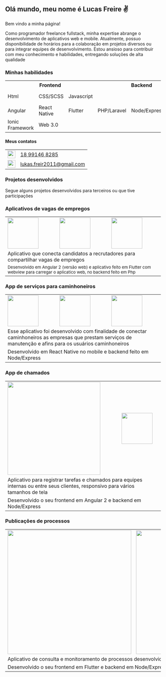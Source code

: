 <h2>Olá mundo, meu nome é Lucas Freire &#9996;</h2>
<p>Bem vindo a minha página!</p>
<p>
  Como programador freelance fullstack, minha expertise abrange o desenvolvimento de aplicativos web e mobile. Atualmente, possuo disponibilidade de horários para a colaboração em projetos diversos ou para integrar equipes de desenvolvimento. Estou ansioso para contribuir com meu conhecimento e habilidades, entregando soluções de alta qualidade
</p>
<h3>Minhas habilidades</h3>

<table border="0">
  <tr>
    <th colspan="3">Frontend</th>
    <th colspan="3">Backend</th>
    <th colspan="3">Outros</th>
  </tr>
  <tr>
    <!--Backend-->
    <td>Html</td>
    <td>CSS/SCSS</td>
    <td>Javascript</td>    
    <!--Backend-->
    <td rowspan="3">PHP/Laravel</td>
    <td rowspan="3">Node/Express</td>
    <td rowspan="3">Python</td>
    <!--Backend-->
    <td>MySQL</td>
    <td>Mongo DB</td>
    <td>Git</td>    
  </tr>
  <tr>
    <!--Frontend-->
    <td>Angular</td>    
    <td>React Native</td>
    <td>Flutter</td>
<!--<td></td>
    <td></td>
    <td></td> -->
    <!--Backend-->
    <td>AWS</td>
    <td>Google Cloud</td>
    <td>Docker</td>
   </tr>
   <tr>     
    <td>Ionic Framework</td>
    <td>Web 3.0</td>
    <td></td>
    <!--Backend-->
    <td>Solidity</td>
    <td>Metabase</td>
    <td>Looker Studio</td>    
  </tr>
</table>

<h4>Meus contatos</h4>
<table border="0">
  <tr>
    <td>
      <a href="https://api.whatsapp.com/send?phone=5518991468285" target="_blank">
        <img src="https://storage.googleapis.com/arquivos-pessoais/whatsapp_icon.png" width="25px"/>
      </a>
    </td>
    <td>
      <a href="https://api.whatsapp.com/send?phone=5518991468285" target="_blank">18 99146 8285</a>
    </td>
  </tr>
  <tr>
    <td>
      <a href="mailto:lukas.freire2011@gmail.com" target="_blank">
        <img src="https://storage.googleapis.com/arquivos-pessoais/Gmail_Icon.png" width="25px"/>
      </a>
    </td>
    <td>
      <a href="mailto:lukas.freire2011@gmail.com" target="_blank">lukas.freir2011@gmail.com</a>
    </td>
  </tr>
</table>
  
<!-- <hr/> -->
<h3>Projetos desenvolvidos</h3>
<p>Segue alguns projetos desenvolvidos para terceiros ou que tive participações</p>
<div class="pin-layout">  
  <div class="card">
    <h3>Aplicativos de vagas de empregos</h3>
    <table border="0">
      <tr>
        <td>
          <img src="https://storage.googleapis.com/arquivos-pessoais/memprega/001.png" width="100px"/>
        </td>
        <td>
          <img src="https://storage.googleapis.com/arquivos-pessoais/memprega/002.png" width="100px"/>
        </td>
        <td>
          <img src="https://storage.googleapis.com/arquivos-pessoais/memprega/003.png" width="100px"/>
        </td>
      </tr>
      <tr>
        <td colspan="3">
          Aplicativo que conecta candidatos a recrutadores para compartilhar vagas de empregos          
        </td>
      </tr>
      <tr>
        <td colspan="3">
          <small>
            Desenvolvido em Angular 2 (versão web) e aplicativo feito em Flutter com webview para carregar o aplicatico web,
            no backend feito em Php
          </small>
        </td>
      </tr>
    </table>
  </div>  
  <div>
    <h3>App de serviços para caminhoneiros</h3>
    <table border="0">
      <tr>
        <td>
          <img src="https://storage.googleapis.com/arquivos-pessoais/sostruck/001.png" width="100px"/>
        </td>
        <td>
          <img src="https://storage.googleapis.com/arquivos-pessoais/sostruck/002.png" width="100px"/>
        </td>
        <td>
          <img src="https://storage.googleapis.com/arquivos-pessoais/sostruck/003.png" width="100px"/>
        </td>
      </tr>
      <tr>
        <td colspan="3">
          Esse aplicativo foi desenvolvido com finalidade de conectar caminhoneiros as empresas que prestam serviços de manutenção e afins para os usuários caminhoneiros
        </td>
      </tr>
      <tr>
        <td colspan="3">
          Desenvolvido em React Native no mobile e backend feito em Node/Express
        </td>
      </tr>
    </table>
  </div>  
  <div>
    <h3>App de chamados</h3>
    <table>
      <tr>
        <td>
          <img src="https://storage.googleapis.com/arquivos-pessoais/chamados/001.png" width="300px"/>
        </td>
<!--         <td>
          <img src="https://storage.googleapis.com/arquivos-pessoais/chamados/002.png" width="300px"/>
        </td> -->
        <td>
          <img src="https://storage.googleapis.com/arquivos-pessoais/chamados/003.png" width="100px"/>
        </td>
      </tr>
      <tr>
        <td colspan="3">
          Aplicativo para registrar tarefas e chamados para equipes internas ou entre seus clientes, responsivo para vários tamanhos de tela
        </td>
      </tr>
      <tr>
        <td colspan="3">
          Desenvolvido o seu frontend em Angular 2 e backend em Node/Express
        </td>
      </tr>
    </table>
  </div>
  <div>
    <h3>Publicações de processos</h3>
    <table>
      <tr>
        <td>
          <img src="https://storage.googleapis.com/arquivos-pessoais/oestagiario/001.png" width="400px"/>
        </td>
        <td>
          <img src="https://storage.googleapis.com/arquivos-pessoais/oestagiario/002.png" width="400px"/>
        </td>
      </tr>
      <tr>
        <td colspan="2">
          Aplicativo de consulta e monitoramento de processos desenvolvido para um escritório de advocacia
        </td>
      </tr>
      <tr>
        <td colspan="2">
          Desenvolvido o seu frontend em Flutter e backend em Node/Express
        </td>
      </tr>
    </table>
  </div>
</div>
